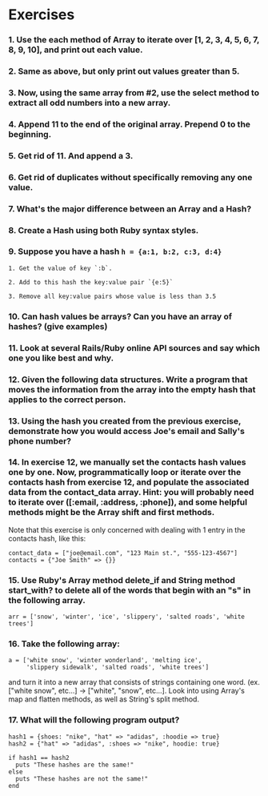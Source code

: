 # Exercises

### 1. Use the each method of Array to iterate over [1, 2, 3, 4, 5, 6, 7, 8, 9, 10], and print out each value.

### 2. Same as above, but only print out values greater than 5.

### 3. Now, using the same array from #2, use the select method to extract all odd numbers into a new array.

### 4. Append 11 to the end of the original array. Prepend 0 to the beginning.

### 5. Get rid of 11. And append a 3.

### 6. Get rid of duplicates without specifically removing any one value.

### 7. What's the major difference between an Array and a Hash?

### 8. Create a Hash using both Ruby syntax styles.

### 9. Suppose you have a hash `h = {a:1, b:2, c:3, d:4}`
```
1. Get the value of key `:b`.

2. Add to this hash the key:value pair `{e:5}`

3. Remove all key:value pairs whose value is less than 3.5
```

### 10. Can hash values be arrays? Can you have an array of hashes? (give examples)

### 11. Look at several Rails/Ruby online API sources and say which one you like best and why.

### 12. Given the following data structures. Write a program that moves the information from the array into the empty hash that applies to the correct person.

### 13. Using the hash you created from the previous exercise, demonstrate how you would access Joe's email and Sally's phone number?

### 14. In exercise 12, we manually set the contacts hash values one by one. Now, programmatically loop or iterate over the contacts hash from exercise 12, and populate the associated data from the contact_data array. Hint: you will probably need to iterate over ([:email, :address, :phone]), and some helpful methods might be the Array shift and first methods.

Note that this exercise is only concerned with dealing with 1 entry in the contacts hash, like this:

```
contact_data = ["joe@email.com", "123 Main st.", "555-123-4567"]
contacts = {"Joe Smith" => {}}
```

### 15. Use Ruby's Array method delete_if and String method start_with? to delete all of the words that begin with an "s" in the following array.

```
arr = ['snow', 'winter', 'ice', 'slippery', 'salted roads', 'white trees']
```

### 16. Take the following array:
```
a = ['white snow', 'winter wonderland', 'melting ice',
     'slippery sidewalk', 'salted roads', 'white trees']
```

and turn it into a new array that consists of strings containing one word. (ex. ["white snow", etc...] → ["white", "snow", etc...]. Look into using Array's map and flatten methods, as well as String's split method.

### 17. What will the following program output?
```
hash1 = {shoes: "nike", "hat" => "adidas", :hoodie => true}
hash2 = {"hat" => "adidas", :shoes => "nike", hoodie: true}

if hash1 == hash2
  puts "These hashes are the same!"
else
  puts "These hashes are not the same!"
end
```
